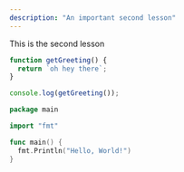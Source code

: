 ```yaml
---
description: "An important second lesson"
---
```


This is the second lesson

```javascript
function getGreeting() {
  return `oh hey there`;
}

console.log(getGreeting());
```

```go
package main

import "fmt"

func main() {
  fmt.Println("Hello, World!")
}
```
